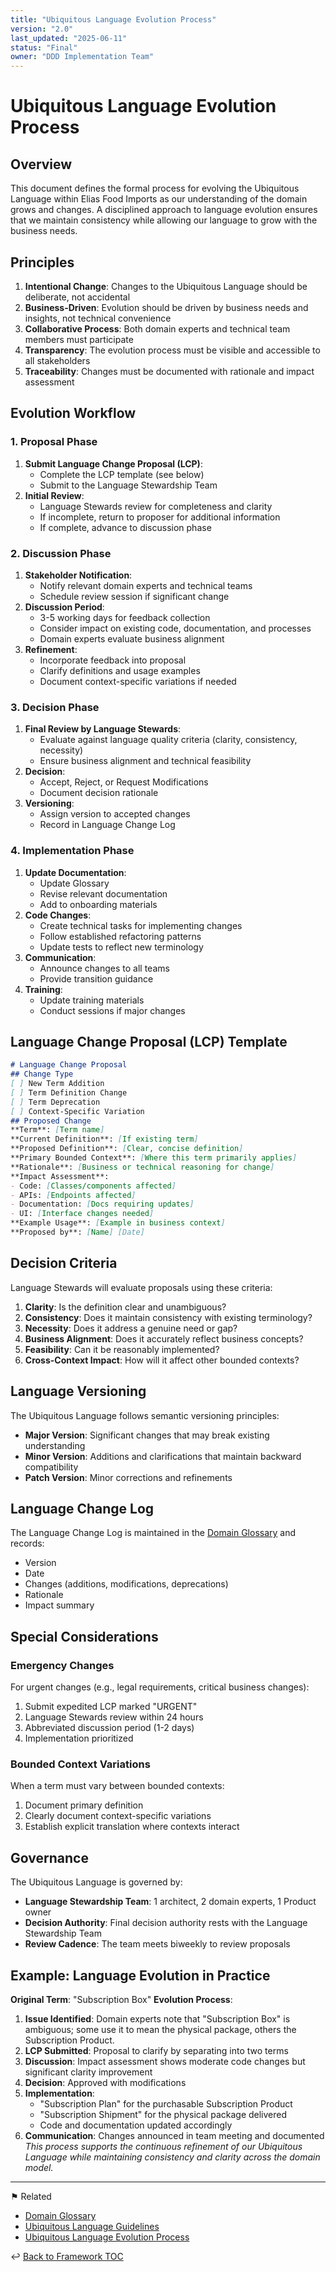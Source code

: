 ```yaml
---
title: "Ubiquitous Language Evolution Process"
version: "2.0"
last_updated: "2025-06-11"
status: "Final"
owner: "DDD Implementation Team"
---
```


# Ubiquitous Language Evolution Process

## Overview

This document defines the formal process for evolving the Ubiquitous Language within Elias Food Imports as our understanding of the domain grows and changes. A disciplined approach to language evolution ensures that we maintain consistency while allowing our language to grow with the business needs.
## Principles
1. **Intentional Change**: Changes to the Ubiquitous Language should be deliberate, not accidental
2. **Business-Driven**: Evolution should be driven by business needs and insights, not technical convenience
3. **Collaborative Process**: Both domain experts and technical team members must participate
4. **Transparency**: The evolution process must be visible and accessible to all stakeholders
5. **Traceability**: Changes must be documented with rationale and impact assessment
## Evolution Workflow
### 1. Proposal Phase
1. **Submit Language Change Proposal (LCP)**:
   - Complete the LCP template (see below)
   - Submit to the Language Stewardship Team
2. **Initial Review**:
   - Language Stewards review for completeness and clarity
   - If incomplete, return to proposer for additional information
   - If complete, advance to discussion phase
### 2. Discussion Phase
1. **Stakeholder Notification**:
   - Notify relevant domain experts and technical teams
   - Schedule review session if significant change
2. **Discussion Period**:
   - 3-5 working days for feedback collection
   - Consider impact on existing code, documentation, and processes
   - Domain experts evaluate business alignment
3. **Refinement**:
   - Incorporate feedback into proposal
   - Clarify definitions and usage examples
   - Document context-specific variations if needed
### 3. Decision Phase
1. **Final Review by Language Stewards**:
   - Evaluate against language quality criteria (clarity, consistency, necessity)
   - Ensure business alignment and technical feasibility
2. **Decision**:
   - Accept, Reject, or Request Modifications
   - Document decision rationale
3. **Versioning**:
   - Assign version to accepted changes
   - Record in Language Change Log
### 4. Implementation Phase
1. **Update Documentation**:
   - Update Glossary
   - Revise relevant documentation
   - Add to onboarding materials
2. **Code Changes**:
   - Create technical tasks for implementing changes
   - Follow established refactoring patterns
   - Update tests to reflect new terminology
3. **Communication**:
   - Announce changes to all teams
   - Provide transition guidance
4. **Training**:
   - Update training materials
   - Conduct sessions if major changes
## Language Change Proposal (LCP) Template
```markdown
# Language Change Proposal
## Change Type
[ ] New Term Addition
[ ] Term Definition Change
[ ] Term Deprecation
[ ] Context-Specific Variation
## Proposed Change
**Term**: [Term name]
**Current Definition**: [If existing term]
**Proposed Definition**: [Clear, concise definition]
**Primary Bounded Context**: [Where this term primarily applies]
**Rationale**: [Business or technical reasoning for change]
**Impact Assessment**:
- Code: [Classes/components affected]
- APIs: [Endpoints affected]
- Documentation: [Docs requiring updates]
- UI: [Interface changes needed]
**Example Usage**: [Example in business context]
**Proposed by**: [Name] [Date]
```
## Decision Criteria
Language Stewards will evaluate proposals using these criteria:
1. **Clarity**: Is the definition clear and unambiguous?
2. **Consistency**: Does it maintain consistency with existing terminology?
3. **Necessity**: Does it address a genuine need or gap?
4. **Business Alignment**: Does it accurately reflect business concepts?
5. **Feasibility**: Can it be reasonably implemented?
6. **Cross-Context Impact**: How will it affect other bounded contexts?
## Language Versioning
The Ubiquitous Language follows semantic versioning principles:
- **Major Version**: Significant changes that may break existing understanding
- **Minor Version**: Additions and clarifications that maintain backward compatibility
- **Patch Version**: Minor corrections and refinements
## Language Change Log
The Language Change Log is maintained in the [Domain Glossary](../glossary.md) and records:
- Version
- Date
- Changes (additions, modifications, deprecations)
- Rationale
- Impact summary
## Special Considerations
### Emergency Changes
For urgent changes (e.g., legal requirements, critical business changes):
1. Submit expedited LCP marked "URGENT"
2. Language Stewards review within 24 hours
3. Abbreviated discussion period (1-2 days)
4. Implementation prioritized
### Bounded Context Variations
When a term must vary between bounded contexts:
1. Document primary definition
2. Clearly document context-specific variations
3. Establish explicit translation where contexts interact
## Governance
The Ubiquitous Language is governed by:
- **Language Stewardship Team**: 1 architect, 2 domain experts, 1 Product owner
- **Decision Authority**: Final decision authority rests with the Language Stewardship Team
- **Review Cadence**: The team meets biweekly to review proposals
## Example: Language Evolution in Practice
**Original Term**: "Subscription Box"
**Evolution Process**:
1. **Issue Identified**: Domain experts note that "Subscription Box" is ambiguous; some use it to mean the physical package, others the Subscription Product.
2. **LCP Submitted**: Proposal to clarify by separating into two terms
3. **Discussion**: Impact assessment shows moderate code changes but significant clarity improvement
4. **Decision**: Approved with modifications
5. **Implementation**:
   - "Subscription Plan" for the purchasable Subscription Product
   - "Subscription Shipment" for the physical package delivered
   - Code and documentation updated accordingly
6. **Communication**: Changes announced in team meeting and documented
*This process supports the continuous refinement of our Ubiquitous Language while maintaining consistency and clarity across the domain model.*

---

⚑ Related
- [Domain Glossary](../glossary.md)
- [Ubiquitous Language Guidelines](./ubiquitous_language_guidelines.md)
- [Ubiquitous Language Evolution Process](./ubiquitous_language_evolution.md)

↩ [Back to Framework TOC](../README.md)
